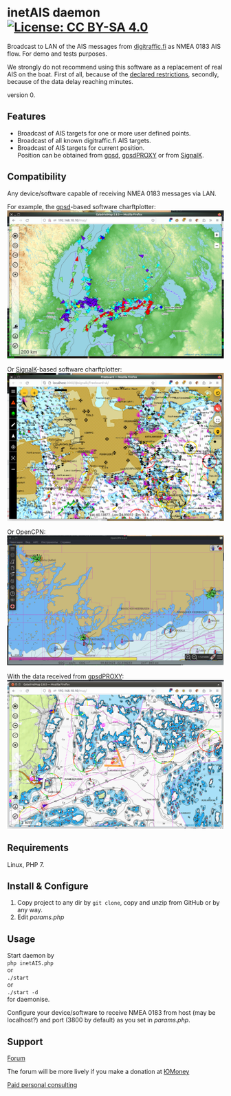 # inetAIS daemon [![License: CC BY-SA 4.0](https://img.shields.io/badge/License-CC%20BY--SA%204.0-lightgrey.svg)](https://creativecommons.org/licenses/by-sa/4.0/)
Broadcast to LAN of the AIS messages from [digitraffic.fi](https://www.digitraffic.fi/en/marine-traffic/ais/) as NMEA 0183 AIS flow. For demo and tests purposes.  

We strongly do not recommend using this software  as a replacement of real AIS on the boat. First of all, because of the [declared restrictions](https://www.digitraffic.fi/en/marine-traffic/ais/), secondly, because of the data delay reaching minutes.


version 0.

## Features
- Broadcast of AIS targets for one or more user defined points.
- Broadcast of all known digitraffic.fi AIS targets.
- Broadcast of AIS targets for current position.  
Position can be obtained from [gpsd](https://gpsd.io/), [gpsdPROXY](https://github.com/VladimirKalachikhin/gpsdPROXY) or from [SignalK](https://signalk.org/).

## Compatibility
Any device/software capable of receiving NMEA 0183 messages via LAN.  

For example, the [gpsd](https://gpsd.io/)-based software charftplotter:  
![GaladrielMap](screenshots/s0.jpeg)  

Or [SignalK](https://signalk.org/)-based software charftplotter:  
![freeboard](screenshots/s1.jpeg)  

Or OpenCPN:  
![OpenCPN](screenshots/s2.jpeg)  

With the data received from [gpsdPROXY](https://github.com/VladimirKalachikhin/gpsdPROXY):  
![OpenCPN](screenshots/s3.png)  

## Requirements
Linux, PHP 7.

## Install & Configure
1) Copy project to any dir by `git clone`, copy and unzip from GitHub or by any way.  
2) Edit *params.php*

## Usage
Start daemon by  
`php inetAIS.php`  
or  
`./start`  
or  
`./start -d`  
for daemonise.  

Configure your device/software to receive NMEA 0183 from host (may be localhost?) and port (3800 by default) as you set in *params.php*. 

## Support
[Forum](https://github.com/VladimirKalachikhin/Galadriel-map/discussions)

The forum will be more lively if you make a donation at [ЮMoney](https://sobe.ru/na/galadrielmap)

[Paid personal consulting](https://kwork.ru/it-support/20093939/galadrielmap-installation-configuration-and-usage-consulting)  
